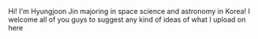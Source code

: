 Hi! I'm Hyungjoon Jin majoring in space science and astronomy in Korea!
I welcome all of you guys to suggest any kind of ideas of what I upload on here
